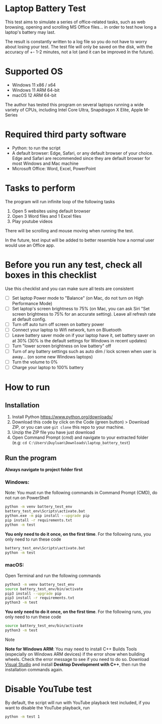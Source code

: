 # Laptop Battery Test

This test aims to simulate a series of office-related tasks, such as web browsing, opening and scrolling MS Office files... in order to test how long a laptop's battery may last.

The result is constantly written to a log file so you do not have to worry about losing your test. The test file will only be saved on the disk, with the accuracy of +- 1-2 minutes, not a lot (and it can be improved in the future).

# Supported OS

- Windows 11 x86 / x64
- Windows 11 ARM 64-bit
- macOS 12 ARM 64-bit

The author has tested this program on several laptops running a wide variety of CPUs, including Intel Core Ultra, Snapdragon X Elite, Apple M-Series

# Required third party software

- Python: to run the script
- A default browser: Edge, Safari, or any default browser of your choice. Edge and Safari are recommended since they are default browser for most Windows and Mac machine
- Microsoft Office: Word, Excel, PowerPoint

# Tasks to perform

The program will run infinite loop of the following tasks
1. Open 5 websites using default browser
2. Open 3 Word files and 1 Excel files
3. Play youtube videos

There will be scrolling and mouse moving when running the test.

In the future, text input will be added to better resemble how a normal user would use an Office app.

# Before you run any test, check all boxes in this checklist

Use this checklist and you can make sure all tests are consistent
- [ ] Set laptop Power mode to "Balance" (on Mac, do not turn on High Performance Mode)
- [ ] Set laptop's screen brightness to 75% (on Mac, you can ask Siri "Set screen brightness to 75% for an accurate setting). Leave all refresh rate at default config.
- [ ] Turn off auto turn off screen on battery power
- [ ] Connect your laptop to Wifi network, turn on Bluetooth
- [ ] Leave battery saver mode on if your laptop have it, set battery saver on at 30% (30% is the default settings for Windows in recent updates)
- [ ] Turn "lower screen brightness on low battery" off
- [ ] Turn of any battery settings such as auto dim / lock screen when user is away... (on some new Windows laptops)
- [ ] Turn the volume to 0%
- [ ] Charge your laptop to 100% battery

# How to run

## Installation

1. Install Python https://www.python.org/downloads/
2. Download this code by click on the Code (green button) > Download ZIP, or you can use `git clone` this repo to your machine.
3. Unzip the ZIP file you have just download
4. Open Command Prompt (cmd) and navigate to your extracted folder (e.g: `cd C:\Users\Duyluan\Downloads\laptop_battery_test`)

## Run the program

**Always navigate to project folder first**

### Windows:

Note: You must run the following commands in Command Prompt (CMD), do not run on PowerShell

```cmd
python -m venv battery_test_env
battery_test_env\Scripts\activate.bat
python.exe -m pip install --upgrade pip
pip install -r requirements.txt
python -m test
```

**You only need to do it once, on the first time**. For the following runs, you only need to run these code

```cmd
battery_test_env\Scripts\activate.bat
python -m test
```

### macOS:

Open Terminal and run the following commands

```sh
python3 -m venv battery_test_env
source battery_test_env/bin/activate
pip3 install --upgrade pip
pip3 install -r requirements.txt
python3 -m test
```

**You only need to do it once, on the first time**. For the following runs, you only need to run these code

```sh
source battery_test_env/bin/activate
python3 -m test
```

> [!NOTE]
**Note for Windows ARM**: You may need to install C++ Builds Tools (especially on Windows ARM devices) if the error show when building wheels. Check the error message to see if you need to do so. Download [Visual Studio](https://visualstudio.microsoft.com/downloads/) and install **Desktop Development with C++**, then run the installation commands again.

# Disable YouTube test

By default, the script will run with YouTube playback test included, if you want to disable the YouTube playback, run

```sh
python -m test 1
```